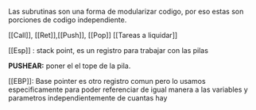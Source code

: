 Las subrutinas son una forma de modularizar codigo, por eso estas son porciones de codigo independiente. 

[[Call]], [[Ret]],[[Push]], [[Pop]] [[Tareas a liquidar]]

[[Esp]] : stack point, es un registro para trabajar con las pilas 


**PUSHEAR:** poner el el tope de la pila.

[[EBP]]: Base pointer es otro registro comun pero lo usamos especificamente para poder referenciar de igual manera a las variables y parametros independientemente de cuantas hay 



